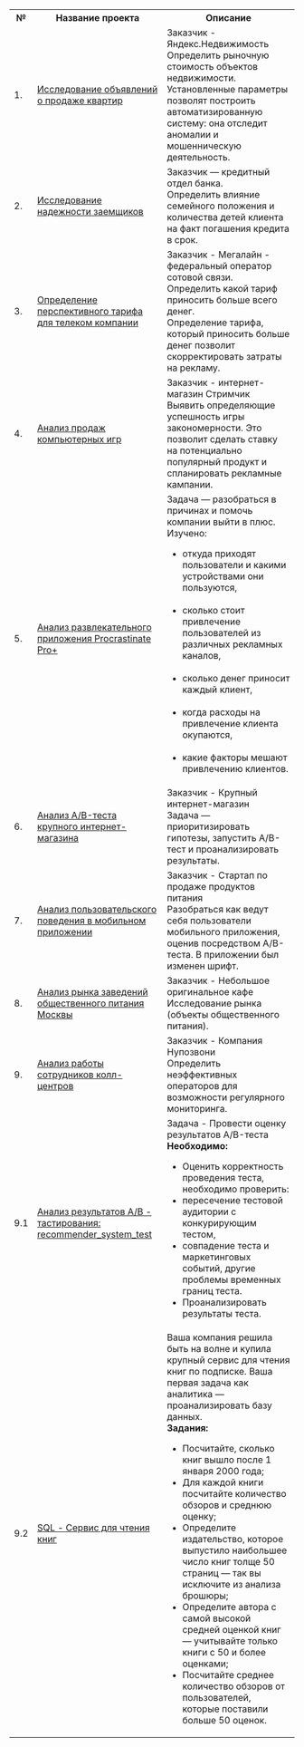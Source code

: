 <table>
    <tr>
        <th>№</th>
        <th>Название проекта</th>
        <th>Описание</th>
    </tr>
    <tr>
        <td>1.</td>
        <td><a href = "https://github.com/Dereglazovs/yandex-praktikum/blob/main/1.%20%D0%9F%D1%80%D0%BE%D0%B5%D0%BA%D1%82%20-%20%D0%9E%20%D0%BF%D1%80%D0%BE%D0%B4%D0%B0%D0%B6%D0%B5%20%D0%BA%D0%B2%D0%B0%D1%80%D1%82%D0%B8%D1%80%20%D0%B2%20%D0%A1%D0%9F%D0%B1.ipynb">
        Исследование объявлений о продаже квартир
        </a></td>
        <td>
        Заказчик - Яндекс.Недвижимость<br/>
        Определить рыночную стоимость объектов недвижимости.<br/>
        Установленные параметры позволят построить автоматизированную систему: она отследит аномалии и мошенническую деятельность.<br/>
        </td>
    </tr>
    <tr>
        <td>2.</td>
        <td><a href = "https://github.com/Dereglazovs/yandex-praktikum/blob/main/2.%20%D0%9F%D0%BB%D0%B0%D1%82%D0%B5%D0%B6%D0%B5%D1%81%D0%BF%D0%BE%D1%81%D0%BE%D0%B1%D0%BD%D0%BE%D1%81%D1%82%D1%8C%20%D0%BA%D0%BB%D0%B8%D0%B5%D0%BD%D1%82%D0%BE%D0%B2%20%D0%B1%D0%B0%D0%BD%D0%BA%D0%B0.ipynb">
        Исследование надежности заемщиков
        </a></td>
        <td>
        Заказчик — кредитный отдел банка.<br/>
        Определить влияние семейного положения и количества детей клиента на факт погашения кредита в срок.
        </td>
    </tr>
    <tr>
        <td>3.</td>
        <td><a href = "https://github.com/Dereglazovs/yandex-praktikum/blob/main/3.%20%D0%9F%D0%BE%D0%B2%D0%B5%D0%B4%D0%B5%D0%BD%D0%B8%D0%B5%20%D0%BA%D0%BB%D0%B8%D0%B5%D0%BD%D1%82%D0%BE%D0%B2%20%D0%BA%D0%BE%D0%BC%D0%BF%D0%B0%D0%BD%D0%B8%D0%B8%20%D0%9C%D0%B5%D0%B3%D0%B0%D0%BB%D0%B0%D0%B9%D0%BD.ipynb">
        Определение перспективного тарифа для телеком компании
        </a></td>
        <td>
        Заказчик - Мегалайн - федеральный оператор сотовой связи.<br/>
        Определить какой тариф приносить больше всего денег.<br/>
        Определение тарифа, который приносить больше денег позволит скорректировать затраты на рекламу.
        </td>
    </tr>
    <tr>
        <td>4.</td>
        <td><a href = "https://github.com/Dereglazovs/yandex-praktikum/blob/main/4.%20%D0%90%D0%BD%D0%B0%D0%BB%D0%B8%D0%B7%20%D0%BF%D1%80%D0%BE%D0%B4%D0%B0%D0%B6%20%D0%BA%D0%BE%D0%BC%D0%BF%D1%8C%D1%8E%D1%82%D0%B5%D1%80%D0%BD%D1%8B%D1%85%20%D0%B8%D0%B3%D1%801.ipynb">
        Анализ продаж компьютерных игр
        </a></td>
        <td>
        Заказчик - интернет-магазин Стримчик<br/>
        Выявить определяющие успешность игры закономерности. Это позволит сделать ставку на потенциально популярный продукт и спланировать рекламные кампании.
        </td>
    </tr>
    <tr>
        <td>5.</td>
        <td><a href = "https://github.com/Dereglazovs/yandex-praktikum/blob/main/5.%20%D0%90%D0%BD%D0%B0%D0%BB%D0%B8%D0%B7%20%D1%80%D0%B0%D0%B7%D0%B2%D0%BB%D0%B5%D0%BA%D0%B0%D1%82%D0%B5%D0%BB%D1%8C%D0%BD%D0%BE%D0%B3%D0%BE%20%D0%BF%D1%80%D0%B8%D0%BB%D0%BE%D0%B6%D0%B5%D0%BD%D0%B8%D1%8F%20Procrastinate%20Pro%2B.ipynb">
        Анализ развлекательного приложения Procrastinate Pro+
        </a></td>
        <td>
        Задача — разобраться в причинах и помочь компании выйти в плюс.
        Изучено:<br/>
        <ul>
        <li>откуда приходят пользователи и какими устройствами они пользуются,</li><br/>
        <li>сколько стоит привлечение пользователей из различных рекламных каналов,</li><br/>
        <li>сколько денег приносит каждый клиент,</li><br/>
        <li>когда расходы на привлечение клиента окупаются,</li><br/>
        <li>какие факторы мешают привлечению клиентов.</li>
        </ul>
        </td>
    </tr>
    <tr>
        <td>6.</td>
        <td><a href = "https://github.com/Dereglazovs/yandex-praktikum/blob/main/6.%20%D0%90%D0%BD%D0%B0%D0%BB%D0%B8%D0%B7%20A-B-%D1%82%D0%B5%D1%81%D1%82%D0%B0%20%D0%BA%D1%80%D1%83%D0%BF%D0%BD%D0%BE%D0%B3%D0%BE%20%D0%B8%D0%BD%D1%82%D0%B5%D1%80%D0%BD%D0%B5%D1%82-%D0%BC%D0%B0%D0%B3%D0%B0%D0%B7%D0%B8%D0%BD%D0%B0.ipynb">
        Анализ A/B-теста крупного интернет-магазина
        </a></td>
        <td>
        Заказчик - Крупный интернет-магазин<br/>
        Задача — приоритизировать гипотезы, запустить A/B-тест и проанализировать результаты.
        </td>
    </tr>
    <tr>
        <td>7.</td>
        <td><a href = "https://github.com/Dereglazovs/yandex-praktikum/blob/main/7.%20%D0%90%D0%BD%D0%B0%D0%BB%D0%B8%D0%B7%20%D0%BF%D0%BE%D0%BB%D1%8C%D0%B7%D0%BE%D0%B2%D0%B0%D1%82%D0%B5%D0%BB%D1%8C%D1%81%D0%BA%D0%BE%D0%B3%D0%BE%20%D0%BF%D0%BE%D0%B2%D0%B5%D0%B4%D0%B5%D0%BD%D0%B8%D1%8F%20%D0%B2%20%D0%BC%D0%BE%D0%B1%D0%B8%D0%BB%D1%8C%D0%BD%D0%BE%D0%BC%20%D0%BF%D1%80%D0%B8%D0%BB%D0%BE%D0%B6%D0%B5%D0%BD%D0%B8%D0%B8.ipynb">
        Анализ пользовательского поведения в мобильном приложении
        </a></td>
        <td>
        Заказчик - Стартап по продаже продуктов питания<br/>
        Разобраться как ведут себя пользователи мобильного приложения, оценив посредством А/B-теста. В приложении был изменен шрифт.
        </td>
    </tr>
    <tr>
        <td>8.</td>
        <td><a href = "https://github.com/Dereglazovs/yandex-praktikum/blob/main/8.%20%D0%90%D0%BD%D0%B0%D0%BB%D0%B8%D0%B7%20%D1%80%D1%8B%D0%BD%D0%BA%D0%B0%20%D0%B7%D0%B0%D0%B2%D0%B5%D0%B4%D0%B5%D0%BD%D0%B8%D0%B9%20%D0%BE%D0%B1%D1%89%D0%B5%D1%81%D1%82%D0%B2%D0%B5%D0%BD%D0%BD%D0%BE%D0%B3%D0%BE%20%D0%BF%D0%B8%D1%82%D0%B0%D0%BD%D0%B8%D1%8F%20%D0%9C%D0%BE%D1%81%D0%BA%D0%B2%D1%8B.ipynb">
        Анализ рынка заведений общественного питания Москвы
        </a></td>
        <td>
        Заказчик - Небольшое оригинальное кафе<br/>
        Исследование рынка (объекты общественного питания).
        </td>
    </tr>
    <tr>
        <td>9.</td>
        <td><a href = "https://github.com/Dereglazovs/yandex-praktikum/blob/main/9.%20%D0%A2%D0%B5%D0%BB%D0%B5%D0%BA%D0%BE%D0%BC%20%D0%BF%D1%80%D0%BE%D0%B2%D0%B0%D0%B9%D0%B4%D0%B5%D1%80%20%D0%9D%D1%83%D0%BF%D0%BE%D0%B7%D0%B2%D0%BE%D0%BD%D0%B8.ipynb">
        Анализ работы сотрудников колл-центров
        </a></td>
        <td>
        Заказчик - Компания Нупозвони<br/>
        Определить неэффективных операторов для возможности регулярного мониторинга.
        </td>
    </tr>
    <tr>
        <td>9.1</td>
        <td><a href = "https://github.com/Dereglazovs/yandex-praktikum/blob/main/9.1%20A-B-%D1%82%D0%B5%D1%81%D1%82%D0%B8%D1%80%D0%BE%D0%B2%D0%B0%D0%BD%D0%B8%D0%B5-recommender_system_test.ipynb">
        Анализ результатов А/B - тастирования: recommender_system_test
        </a></td>
        <td>
        Задача - Провести оценку результатов A/B-теста<br/>
        <b>Необходимо:</b><br/>
        <ul>
        <li>Оценить корректность проведения теста, необходимо проверить:</li>
        <li>пересечение тестовой аудитории с конкурирующим тестом,</li>
        <li>совпадение теста и маркетинговых событий, другие проблемы временных границ теста.</li>
        <li>Проанализировать результаты теста.</li>
      </ul>
        </td>
    </tr>
    <tr>
        <td>9.2</td>
        <td><a href = "https://github.com/Dereglazovs/yandex-praktikum/blob/main/9.2%20%D0%A1%D0%B5%D1%80%D0%B2%D0%B8%D1%81%20%D0%B4%D0%BB%D1%8F%20%D1%87%D1%82%D0%B5%D0%BD%D0%B8%D1%8F%20%D0%BA%D0%BD%D0%B8%D0%B3.ipynb">
        SQL - Сервис для чтения книг
        </a></td>
        <td>
        Ваша компания решила быть на волне и купила крупный сервис для чтения книг по подписке. Ваша первая задача как аналитика — проанализировать базу данных. <br/>
        <b>Задания:</b><br/>
        <ul>
        <li>Посчитайте, сколько книг вышло после 1 января 2000 года;</li>
        <li>Для каждой книги посчитайте количество обзоров и среднюю оценку;</li>
        <li>Определите издательство, которое выпустило наибольшее число книг толще 50 страниц — так вы исключите из анализа брошюры;</li>
        <li>Определите автора с самой высокой средней оценкой книг — учитывайте только книги с 50 и более оценками;</li>
        <li>Посчитайте среднее количество обзоров от пользователей, которые поставили больше 50 оценок.</li>
        </ul>
        </td>
    </tr>
</table>
